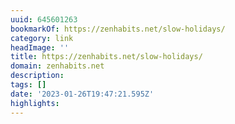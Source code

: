 ```yaml
---
uuid: 645601263
bookmarkOf: https://zenhabits.net/slow-holidays/
category: link
headImage: ''
title: https://zenhabits.net/slow-holidays/
domain: zenhabits.net
description: 
tags: []
date: '2023-01-26T19:47:21.595Z'
highlights: 
---
```



